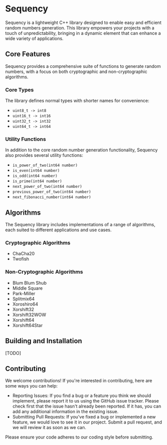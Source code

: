 # Sequency

Sequency is a lightweight C++ library designed to enable easy and efficient random numbers generation. This library empowers your projects with a touch of unpredictability, bringing in a dynamic element that can enhance a wide variety of applications.

## Core Features

Sequency provides a comprehensive suite of functions to generate random numbers, with a focus on both cryptographic and non-cryptographic algorithms.

### Core Types

The library defines normal types with shorter names for convenience:

- `uint8_t -> int8`
- `uint16_t -> int16`
- `uint32_t -> int32`
- `uint64_t -> int64`

### Utility Functions

In addition to the core random number generation functionality, Sequency also provides several utility functions:

- `is_power_of_two(int64 number)`
- `is_even(int64 number)`
- `is_odd(int64 number)`
- `is_prime(int64 number)`
- `next_power_of_two(int64 number)`
- `previous_power_of_two(int64 number)`
- `next_fibonacci_number(int64 number)`

## Algorithms

The Sequency library includes implementations of a range of algorithms, each suited to different applications and use cases.

### Cryptographic Algorithms

- ChaCha20
- Twofish

### Non-Cryptographic Algorithms

- Blum Blum Shub
- Middle Square
- Park-Miller
- Splitmix64
- Xoroshiro64
- Xorshift32
- Xorshift32WOW
- Xorshift64
- Xorshift64Star

## Building and Installation

[TODO]

## Contributing

We welcome contributions! If you're interested in contributing, here are some ways you can help:

- Reporting Issues: If you find a bug or a feature you think we should implement, please report it to us using the GitHub issue tracker. Please check first that the issue hasn't already been reported. If it has, you can add any additional information in the existing issue.
- Submitting Pull Requests: If you've fixed a bug or implemented a new feature, we would love to see it in our project. Submit a pull request, and we will review it as soon as we can.

Please ensure your code adheres to our coding style before submitting.